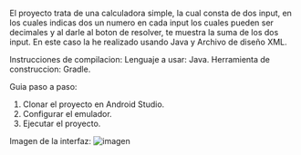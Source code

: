 El proyecto trata de una calculadora simple, la cual consta de dos input, en los cuales indicas dos un numero en cada input los cuales pueden ser decimales y al darle al boton de resolver, te muestra la suma de los dos input. 
En este caso la he realizado usando Java y Archivo de diseño XML.

Instrucciones de compilacion:
Lenguaje a usar: Java.
Herramienta de construccion: Gradle.

Guia paso a paso: 
1. Clonar el proyecto en Android Studio.
2. Configurar el emulador.
3. Ejecutar el proyecto.

Imagen de la interfaz: 
![imagen](https://github.com/user-attachments/assets/d322d2f0-3912-42e0-8001-78c8d96fbaef)
